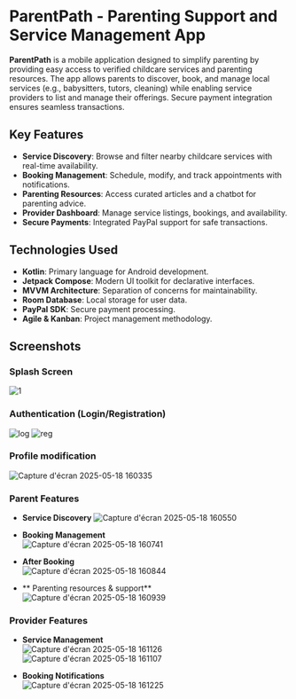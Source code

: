 # ParentPath - Parenting Support and Service Management App  

**ParentPath** is a mobile application designed to simplify parenting by providing easy access to verified childcare services and parenting resources. The app allows parents to discover, book, and manage local services (e.g., babysitters, tutors, cleaning) while enabling service providers to list and manage their offerings. Secure payment integration ensures seamless transactions.  

## Key Features  
- **Service Discovery**: Browse and filter nearby childcare services with real-time availability.  
- **Booking Management**: Schedule, modify, and track appointments with notifications.  
- **Parenting Resources**: Access curated articles and a chatbot for parenting advice.  
- **Provider Dashboard**: Manage service listings, bookings, and availability.  
- **Secure Payments**: Integrated PayPal support for safe transactions.  

## Technologies Used  
- **Kotlin**: Primary language for Android development.  
- **Jetpack Compose**: Modern UI toolkit for declarative interfaces.  
- **MVVM Architecture**: Separation of concerns for maintainability.  
- **Room Database**: Local storage for user data.  
- **PayPal SDK**: Secure payment processing.  
- **Agile & Kanban**: Project management methodology.  

## Screenshots  

### Splash Screen  
![1](https://github.com/user-attachments/assets/bb3ad186-5225-4481-8c92-9a2b0ad7d564)

### Authentication (Login/Registration)  
![log](https://github.com/user-attachments/assets/c3ba635d-c1ad-4f1d-9641-57cf13dd35c3)
![reg](https://github.com/user-attachments/assets/c60c53b5-66a5-4c18-b15c-00553f812e5a)

### Profile modification 
![Capture d'écran 2025-05-18 160335](https://github.com/user-attachments/assets/e47bd494-fc48-4a9d-9d1d-fdb63e60f87d)

### Parent Features  
- **Service Discovery**
  ![Capture d'écran 2025-05-18 160550](https://github.com/user-attachments/assets/02d5b1ec-cad8-41c6-bf93-cb59276dbf4e)

- **Booking Management**  
  ![Capture d'écran 2025-05-18 160741](https://github.com/user-attachments/assets/e8afaa1a-acb2-4e7c-a9df-88ce1eedda15)

- **After Booking**  
  ![Capture d'écran 2025-05-18 160844](https://github.com/user-attachments/assets/c2570e9c-c4fa-4233-85ba-2130d735fb8d)

- ** Parenting resources & support**
![Capture d'écran 2025-05-18 160939](https://github.com/user-attachments/assets/eebf022c-b8aa-4b81-b7cb-bc9693a9af5c)


### Provider Features  
- **Service Management**  
![Capture d'écran 2025-05-18 161126](https://github.com/user-attachments/assets/d60d0f1f-2ab2-4c97-b695-0c8490e9c12a)
![Capture d'écran 2025-05-18 161107](https://github.com/user-attachments/assets/be1bbc6c-7fc9-4887-891d-101ed3f85093)
  
- **Booking Notifications**  
![Capture d'écran 2025-05-18 161225](https://github.com/user-attachments/assets/bedd60ea-b355-43e1-b92a-af69014e635a)
